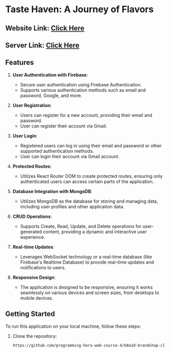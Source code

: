 # Taste Haven: A Journey of Flavors

## Website Link: [Click Here]()

## Server Link: [Click Here](https://taste-haven-server-bu5qk0l5a-mehedi-hasans-hrid.vercel.app)

## Features

1. **User Authentication with Firebase**:
   - Secure user authentication using Firebase Authentication.
   - Supports various authentication methods such as email and password, Google, and more.

2. **User Registration**:
   - Users can register for a new account, providing their email and password.
   - User can register their account via Gmail.

3. **User Login**:
   - Registered users can log in using their email and password or other supported authentication methods.
   - User can login their account via Gmail account.

4. **Protected Routes**:
   - Utilizes React Router DOM to create protected routes, ensuring only authenticated users can access certain parts of the application.

5. **Database Integration with MongoDB**:
   - Utilizes MongoDB as the database for storing and managing data, including user profiles and other application data.

6. **CRUD Operations**:
   - Supports Create, Read, Update, and Delete operations for user-generated content, providing a dynamic and interactive user experience.

7. **Real-time Updates**:
   - Leverages WebSocket technology or a real-time database (like Firebase's Realtime Database) to provide real-time updates and notifications to users.

8. **Responsive Design**:
    - The application is designed to be responsive, ensuring it works seamlessly on various devices and screen sizes, from desktops to mobile devices.

## Getting Started

To run this application on your local machine, follow these steps:

1. Clone the repository:

   ```bash
   https://github.com/programming-hero-web-course-4/b8a10-brandshop-client-side-mehedihasanhrid1.git
